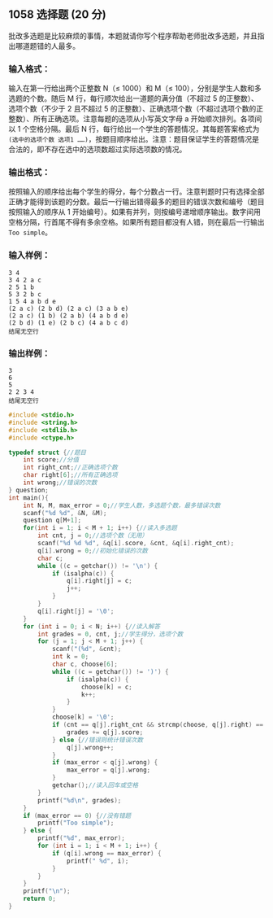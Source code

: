 ## 1058 选择题 (20 分)

批改多选题是比较麻烦的事情，本题就请你写个程序帮助老师批改多选题，并且指出哪道题错的人最多。

### 输入格式：

输入在第一行给出两个正整数 N（≤ 1000）和 M（≤ 100），分别是学生人数和多选题的个数。随后 M 行，每行顺次给出一道题的满分值（不超过 5 的正整数）、选项个数（不少于 2 且不超过 5 的正整数）、正确选项个数（不超过选项个数的正整数）、所有正确选项。注意每题的选项从小写英文字母 a 开始顺次排列。各项间以 1 个空格分隔。最后 N 行，每行给出一个学生的答题情况，其每题答案格式为 `(选中的选项个数 选项1 ……)`，按题目顺序给出。注意：题目保证学生的答题情况是合法的，即不存在选中的选项数超过实际选项数的情况。

### 输出格式：

按照输入的顺序给出每个学生的得分，每个分数占一行。注意判题时只有选择全部正确才能得到该题的分数。最后一行输出错得最多的题目的错误次数和编号（题目按照输入的顺序从 1 开始编号）。如果有并列，则按编号递增顺序输出。数字间用空格分隔，行首尾不得有多余空格。如果所有题目都没有人错，则在最后一行输出 `Too simple`。

### 输入样例：

```in
3 4 
3 4 2 a c
2 5 1 b
5 3 2 b c
1 5 4 a b d e
(2 a c) (2 b d) (2 a c) (3 a b e)
(2 a c) (1 b) (2 a b) (4 a b d e)
(2 b d) (1 e) (2 b c) (4 a b c d)
结尾无空行
```

### 输出样例：

```out
3
6
5
2 2 3 4
结尾无空行
```



```c
#include <stdio.h>
#include <string.h>
#include <stdlib.h>
#include <ctype.h>

typedef struct {//题目 
	int score;//分值  
	int right_cnt;//正确选项个数
	char right[6];//所有正确选项 
	int wrong;//错误的次数
} question; 
int main(){
	int N, M, max_error = 0;//学生人数，多选题个数，最多错误次数 
	scanf("%d %d", &N, &M);
	question q[M+1];
	for(int i = 1; i < M + 1; i++) {//读入多选题 
		int cnt, j = 0;//选项个数（无用） 
		scanf("%d %d %d", &q[i].score, &cnt, &q[i].right_cnt);
		q[i].wrong = 0;//初始化错误的次数
		char c;
		while ((c = getchar()) != '\n') {
			if (isalpha(c)) {
				q[i].right[j] = c;
				j++;
			}
		}
		q[i].right[j] = '\0';
	}
	for (int i = 0; i < N; i++) {//读入解答 
		int grades = 0, cnt, j;//学生得分，选项个数
		for (j = 1; j < M + 1; j++) {
			scanf("(%d", &cnt);
			int k = 0;
			char c, choose[6];
			while ((c = getchar()) != ')') {
				if (isalpha(c)) {
					choose[k] = c;
					k++;
				}
			}
			choose[k] = '\0';
			if (cnt == q[j].right_cnt && strcmp(choose, q[j].right) == 0) {//如果正确，加上分数
				grades += q[j].score;
			} else {//错误则统计错误次数 
				q[j].wrong++;
			}
			if (max_error < q[j].wrong) {
				max_error = q[j].wrong;
			}
			getchar();//读入回车或空格
		}
		printf("%d\n", grades);
	}
	if (max_error == 0) {//没有错题 
		printf("Too simple");
	} else {
		printf("%d", max_error);
		for (int i = 1; i < M + 1; i++) {
			if (q[i].wrong == max_error) {
				printf(" %d", i);
			}
		}
	}
	printf("\n");
	return 0;
}
```

